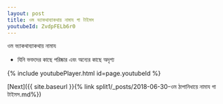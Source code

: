 ```yaml
---
layout: post
title: ওম ভ্যাকথাব্যাকথায় নামায গা টাইমস
youtubeId: ZvdpFELb6r0
---
```

 
 
 ওম ভ্যাকথাব্যাকথায় নামায  
 
 - যিনি ভক্তদের কাছে পরিষ্কার এবং অন্যের কাছে অদৃশ্য 
 
  
 
  
 
 
 
 
 
 


{% include youtubePlayer.html id=page.youtubeId %}
 
[Next]({{ site.baseurl }}{% link  split1/_posts/2018-06-30-ওম ঠাপানিধায়ে নামায গা টাইমস.md%})
 
